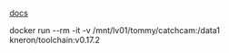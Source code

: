 [docs](https://doc.kneron.com/docs/#toolchain/appendix/yolo_example_InModelPreproc_trick/)

docker run --rm -it -v /mnt/lv01/tommy/catchcam:/data1 kneron/toolchain:v0.17.2

